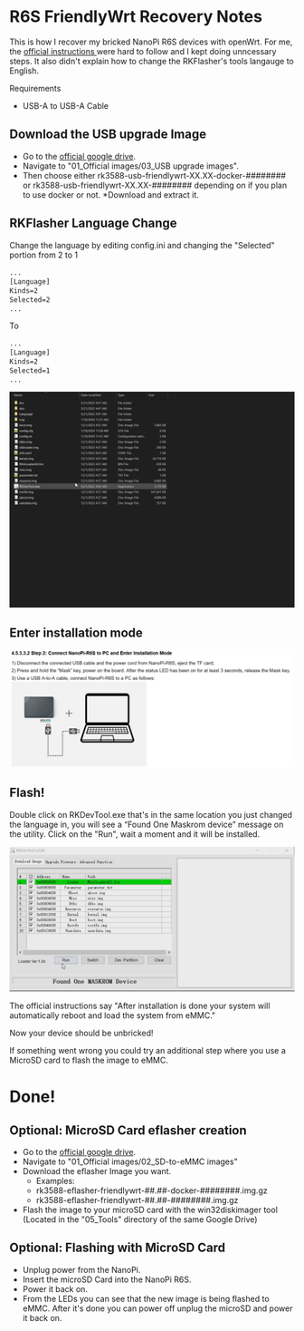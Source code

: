 # R6S FriendlyWrt Recovery Notes
This is how I recover my bricked NanoPi R6S devices with openWrt. For me, the [official instructions ](https://wiki.friendlyelec.com/wiki/index.php/NanoPi_R6S#Option_3:_Install_OS_via_USB) were hard to follow and I kept doing unncessary steps. It also didn't explain how to change the RKFlasher's tools langauge to English.

Requirements
* USB-A to USB-A Cable

## Download the USB upgrade Image
* Go to the [official google drive](http://download.friendlyelec.com/NanoPiR6S). 
* Navigate to "01_Official images/03_USB upgrade images". 
* Then choose either rk3588-usb-friendlywrt-XX.XX-docker-######## or rk3588-usb-friendlywrt-XX.XX-######## depending on if you plan to use docker or not. 
*Download and extract it.


## RKFlasher Language Change
Change the language by editing config.ini and changing the "Selected" portion from 2 to 1

```
...
[Language]
Kinds=2
Selected=2
...
```

To
```
...
[Language]
Kinds=2
Selected=1
...
```

![Language change](./RKFlasherLanguageChange.gif)

## Enter installation mode
![Enter Installation Mode](./installationmode.png)

## Flash!
Double click on RKDevTool.exe that's in the same location you just changed the language in, you will see a “Found One Maskrom device” message on the utility. Click on the "Run", wait a moment and it will be installed.

![Flash!](./flashing.gif)

The official instructions say "After installation is done your system will automatically reboot and load the system from eMMC."

Now your device should be unbricked!

If something went wrong you could try an additional step where you use a MicroSD card to flash the image to eMMC.

# Done!

## Optional: MicroSD Card eflasher creation
* Go to the [official google drive](http://download.friendlyelec.com/NanoPiR6S). 
* Navigate to "01_Official images/02_SD-to-eMMC images"
* Download the eflasher Image you want.
    * Examples:
    * rk3588-eflasher-friendlywrt-##.##-docker-########.img.gz
    * rk3588-eflasher-friendlywrt-##.##-########.img.gz
* Flash the image to your microSD card with the win32diskimager tool (Located in the "05_Tools" directory of the same Google Drive)

## Optional: Flashing with MicroSD Card
* Unplug power from the NanoPi. 
* Insert the microSD Card into the NanoPi R6S. 
* Power it back on.
* From the LEDs you can see that the new image is being flashed to eMMC. After it's done you can power off unplug the microSD and power it back on.